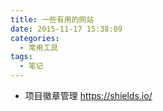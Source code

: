 ```yaml
---
title: 一些有用的网站
date: 2015-11-17 15:38:09
categories:
  - 常用工具
tags:
  - 笔记
---
```


- 项目徽章管理
  https://shields.io/
